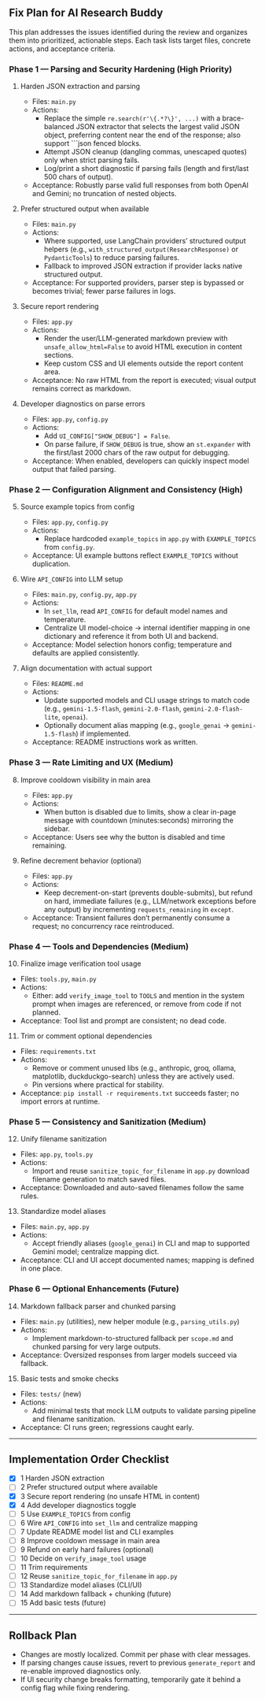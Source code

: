 ## Fix Plan for AI Research Buddy

This plan addresses the issues identified during the review and organizes them into prioritized, actionable steps. Each task lists target files, concrete actions, and acceptance criteria.

### Phase 1 — Parsing and Security Hardening (High Priority)
1) Harden JSON extraction and parsing
   - Files: `main.py`
   - Actions:
     - Replace the simple `re.search(r'\{.*?\}', ...)` with a brace-balanced JSON extractor that selects the largest valid JSON object, preferring content near the end of the response; also support ```json fenced blocks.
     - Attempt JSON cleanup (dangling commas, unescaped quotes) only when strict parsing fails.
     - Log/print a short diagnostic if parsing fails (length and first/last 500 chars of output).
   - Acceptance: Robustly parse valid full responses from both OpenAI and Gemini; no truncation of nested objects.

2) Prefer structured output when available
   - Files: `main.py`
   - Actions:
     - Where supported, use LangChain providers’ structured output helpers (e.g., `with_structured_output(ResearchResponse)` or `PydanticTools`) to reduce parsing failures.
     - Fallback to improved JSON extraction if provider lacks native structured output.
   - Acceptance: For supported providers, parser step is bypassed or becomes trivial; fewer parse failures in logs.

3) Secure report rendering
   - Files: `app.py`
   - Actions:
     - Render the user/LLM-generated markdown preview with `unsafe_allow_html=False` to avoid HTML execution in content sections.
     - Keep custom CSS and UI elements outside the report content area.
   - Acceptance: No raw HTML from the report is executed; visual output remains correct as markdown.

4) Developer diagnostics on parse errors
   - Files: `app.py`, `config.py`
   - Actions:
     - Add `UI_CONFIG["SHOW_DEBUG"] = False`.
     - On parse failure, if `SHOW_DEBUG` is true, show an `st.expander` with the first/last 2000 chars of the raw output for debugging.
   - Acceptance: When enabled, developers can quickly inspect model output that failed parsing.

### Phase 2 — Configuration Alignment and Consistency (High)
5) Source example topics from config
   - Files: `app.py`, `config.py`
   - Actions:
     - Replace hardcoded `example_topics` in `app.py` with `EXAMPLE_TOPICS` from `config.py`.
   - Acceptance: UI example buttons reflect `EXAMPLE_TOPICS` without duplication.

6) Wire `API_CONFIG` into LLM setup
   - Files: `main.py`, `config.py`, `app.py`
   - Actions:
     - In `set_llm`, read `API_CONFIG` for default model names and temperature.
     - Centralize UI model-choice → internal identifier mapping in one dictionary and reference it from both UI and backend.
   - Acceptance: Model selection honors config; temperature and defaults are applied consistently.

7) Align documentation with actual support
   - Files: `README.md`
   - Actions:
     - Update supported models and CLI usage strings to match code (e.g., `gemini-1.5-flash`, `gemini-2.0-flash`, `gemini-2.0-flash-lite`, `openai`).
     - Optionally document alias mapping (e.g., `google_genai` → `gemini-1.5-flash`) if implemented.
   - Acceptance: README instructions work as written.

### Phase 3 — Rate Limiting and UX (Medium)
8) Improve cooldown visibility in main area
   - Files: `app.py`
   - Actions:
     - When button is disabled due to limits, show a clear in-page message with countdown (minutes:seconds) mirroring the sidebar.
   - Acceptance: Users see why the button is disabled and time remaining.

9) Refine decrement behavior (optional)
   - Files: `app.py`
   - Actions:
     - Keep decrement-on-start (prevents double-submits), but refund on hard, immediate failures (e.g., LLM/network exceptions before any output) by incrementing `requests_remaining` in `except`.
   - Acceptance: Transient failures don’t permanently consume a request; no concurrency race reintroduced.

### Phase 4 — Tools and Dependencies (Medium)
10) Finalize image verification tool usage
   - Files: `tools.py`, `main.py`
   - Actions:
     - Either: add `verify_image_tool` to `TOOLS` and mention in the system prompt when images are referenced, or remove from code if not planned.
   - Acceptance: Tool list and prompt are consistent; no dead code.

11) Trim or comment optional dependencies
   - Files: `requirements.txt`
   - Actions:
     - Remove or comment unused libs (e.g., anthropic, groq, ollama, matplotlib, duckduckgo-search) unless they are actively used.
     - Pin versions where practical for stability.
   - Acceptance: `pip install -r requirements.txt` succeeds faster; no import errors at runtime.

### Phase 5 — Consistency and Sanitization (Medium)
12) Unify filename sanitization
   - Files: `app.py`, `tools.py`
   - Actions:
     - Import and reuse `sanitize_topic_for_filename` in `app.py` download filename generation to match saved files.
   - Acceptance: Downloaded and auto-saved filenames follow the same rules.

13) Standardize model aliases
   - Files: `main.py`, `app.py`
   - Actions:
     - Accept friendly aliases (`google_genai`) in CLI and map to supported Gemini model; centralize mapping dict.
   - Acceptance: CLI and UI accept documented names; mapping is defined in one place.

### Phase 6 — Optional Enhancements (Future)
14) Markdown fallback parser and chunked parsing
   - Files: `main.py` (utilities), new helper module (e.g., `parsing_utils.py`)
   - Actions:
     - Implement markdown-to-structured fallback per `scope.md` and chunked parsing for very large outputs.
   - Acceptance: Oversized responses from larger models succeed via fallback.

15) Basic tests and smoke checks
   - Files: `tests/` (new)
   - Actions:
     - Add minimal tests that mock LLM outputs to validate parsing pipeline and filename sanitization.
   - Acceptance: CI runs green; regressions caught early.

---

## Implementation Order Checklist
- [x] 1 Harden JSON extraction
- [ ] 2 Prefer structured output where available
- [x] 3 Secure report rendering (no unsafe HTML in content)
- [x] 4 Add developer diagnostics toggle
- [ ] 5 Use `EXAMPLE_TOPICS` from config
- [ ] 6 Wire `API_CONFIG` into `set_llm` and centralize mapping
- [ ] 7 Update README model list and CLI examples
- [ ] 8 Improve cooldown message in main area
- [ ] 9 Refund on early hard failures (optional)
- [ ] 10 Decide on `verify_image_tool` usage
- [ ] 11 Trim requirements
- [ ] 12 Reuse `sanitize_topic_for_filename` in `app.py`
- [ ] 13 Standardize model aliases (CLI/UI)
- [ ] 14 Add markdown fallback + chunking (future)
- [ ] 15 Add basic tests (future)

---

## Rollback Plan
- Changes are mostly localized. Commit per phase with clear messages.
- If parsing changes cause issues, revert to previous `generate_report` and re-enable improved diagnostics only.
- If UI security change breaks formatting, temporarily gate it behind a config flag while fixing rendering.


